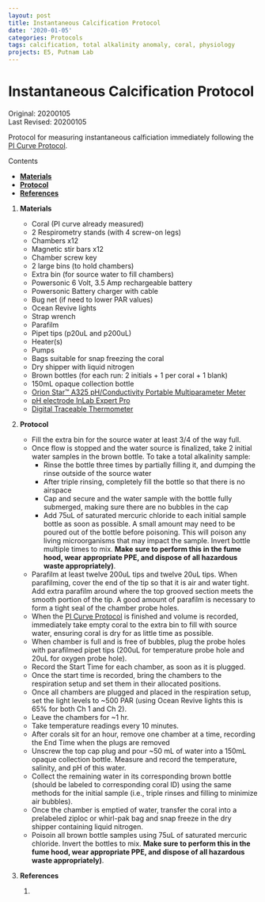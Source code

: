 ```yaml
---
layout: post
title: Instantaneous Calcification Protocol
date: '2020-01-05'
categories: Protocols
tags: calcification, total alkalinity anomaly, coral, physiology
projects: E5, Putnam Lab
---
```


# Instantaneous Calcification Protocol

Original: 20200105   
Last Revised: 20200105

Protocol for measuring instantaneous calficiation immediately following the [PI Curve Protocol](https://github.com/urol-e5/protocols/blob/master/2020-01-01-PI-Curve-Protocol.md).

Contents  
- [**Materials**](#Materials)    
- [**Protocol**](#Protocol)  
- [**References**](#References)  
 
1. <a name="Materials"></a> **Materials**
    - 	Coral (PI curve already measured)
    -  2 Respirometry stands (with 4 screw-on legs)
	- Chambers x12
	- Magnetic stir bars x12
	- Chamber screw key
	- 2 large bins (to hold chambers)
	- Extra bin (for source water to fill chambers)
	- Powersonic 6 Volt, 3.5 Amp rechargeable battery
	- Powersonic Battery charger with cable
	- Bug net (if need to lower PAR values)
	- Ocean Revive lights
	- Strap wrench
	- Parafilm
	- Pipet tips (p20uL and p200uL)
	- Heater(s)
	- Pumps
	- Bags suitable for snap freezing the coral
	- Dry shipper with liquid nitrogen
	- Brown bottles (for each run: 2 initials + 1 per coral + 1 blank)
	- 150mL opaque collection bottle
	- [Orion Star™ A325 pH/Conductivity Portable Multiparameter Meter](https://www.thermofisher.com/order/catalog/product/STARA3250)
	- [pH electrode InLab Expert Pro](https://www.mt.com/au/en/home/products/Laboratory_Analytics_Browse/pH-meter/sensor/pH-sensor/InLab-Expert-Pro.html)
	- [Digital Traceable Thermometer](https://www.traceable.com/4000-traceable-digital-thermometer.html)

2. <a name="Protocol"></a> **Protocol**
    - 	Fill the extra bin for the source water at least 3/4 of the way full.
    -  Once flow is stopped and the water source is finalized, take 2 initial water samples in the brown bottle. To take a total alkalinity sample:
	    -  Rinse the bottle three times by partially filling it, and dumping the rinse outside of the source water
	    -  After triple rinsing, completely fill the bottle so that there is no airspace
	    -  Cap and secure and the water sample with the bottle fully submerged, making sure there are no bubbles in the cap
	    -  Add 75uL of saturated mercuric chloride to each initial sample bottle as soon as possible. A small amount may need to be poured out of the bottle before poisoning. This will poison any living microorganisms that may impact the sample. Invert bottle multiple times to mix. **Make sure to perform this in the fume hood, wear appropriate PPE, and dispose of all hazardous waste appropriately)**.
    -  Parafilm at least twelve 200uL tips and twelve 20uL tips. When parafilming, cover the end of the tip so that it is air and water tight. Add extra parafilm around where the top grooved section meets the smooth portion of the tip. A good amount of parafilm is necessary to form a tight seal of the chamber probe holes.
    -  When the [PI Curve Protocol](https://github.com/urol-e5/protocols/blob/master/2020-01-01-PI-Curve-Protocol.md) is finished and volume is recorded, immediately take empty coral to the extra bin to fill with source water, ensuring coral is dry for as little time as possible.
    -  When chamber is full and is free of bubbles, plug the probe holes with parafilmed pipet tips (200uL for temperature probe hole and 20uL for oxygen probe hole).
    -  Record the Start Time for each chamber, as soon as it is plugged.
    - Once the start time is recorded, bring the chambers to the respiration setup and set them in their allocated positions. 
    - Once all chambers are plugged and placed in the respiration setup, set the light levels to ~500 PAR (using Ocean Revive lights this is 65% for both Ch 1 and Ch 2). 
    - Leave the chambers for ~1 hr.
    - Take temperature readings every 10 minutes. 
    - After corals sit for an hour, remove one chamber at a time, recording the End Time when the plugs are removed
    - Unscrew the top cap plug and pour ~50 mL of water into a 150mL opaque collection bottle. Measure and record the temperature, salinity, and pH of this water.
    - Collect the remaining water in its corresponding brown bottle (should be labeled to corresponding coral ID) using the same methods for the initial sample (i.e., triple rinses and filling to minimize air bubbles).
    - Once the chamber is emptied of water, transfer the coral into a prelabeled ziploc or whirl-pak bag and snap freeze in the dry shipper containing liquid nitrogen.
    - Poisoin all brown bottle samples using 75uL of saturated mercuric chloride. Invert the bottles to mix. **Make sure to perform this in the fume hood, wear appropriate PPE, and dispose of all hazardous waste appropriately)**.

    
4. <a name="References"></a> **References**

    1.  




  
















